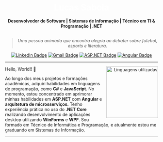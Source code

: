 <h1  align="center" style="font-size: 2em; color: white; text-decoration: none">
    Lucas Saboia
</h1>

<div align="center">
<b>Desenvolvedor de Software | Sistemas de Informação | Técnico em TI & Programação | .NET </b>
<br>
<br>

<blockquote>
    <p><i>
        Uma pessoa animada que encontra alegria ao debater sobre futebol, esports e literatura.
    </i></p>
</blockquote>
</div>

<div align="center">

[![LinkedIn Badge](https://img.shields.io/badge/-LinkedIn-blue?style=for-the-badge&logo=linkedin&color=gray)](https://www.linkedin.com/in/lucassaboiagoes/)
[![Gmail Badge](https://img.shields.io/badge/-Gmail-gray?style=for-the-badge&logo=gmail&logoColor=white)](mailto:lucas.saboia54@gmail.com)
[![ASP.NET Badge](https://img.shields.io/badge/-ASP.NET-6A5ACD?style=for-the-badge&logo=c-sharp&color=gray)](https://github.com/dotnet/aspnetcore)
[![Angular Badge](https://img.shields.io/badge/-Angular-red?style=for-the-badge&logo=angular&color=gray)](SEU_LINK)

</div>

---


<div align="right" style="margin:auto">
    <a href="https://github.com/lucassaboia">
        <img height="170em"
             src="https://github-readme-stats.vercel.app/api/top-langs/?username=lucassaboia&hide=html,jupyter%20notebook&langs_count=6&hide_border=true&layout=compact&show_icons=true&line_height=24&theme=transparent&text_color=D9D9D9&title_color=D9D9D9&custom_title=Linguagens%20Utilizadas"
             alt="Linguagens utilizadas"
             align="right"> 
    </a>
</div>

Hello, World!! 👋

Ao longo dos meus projetos e formações acadêmicas, adquiri habilidades em linguagens de programação, como **C#** e **JavaScript**. No momento, estou concentrado em aprimorar minhas habilidades em **ASP.NET** com **Angular** e **arquitetura de microsserviços.** Tenho experiência prática no uso do **.NET Core** realizando desenvolvimento de aplicações desktop utilizando **WinForms** e **WPF**. 
Sou formado em Técnico de Informática e Programação, e atualmente estou me graduando em Sistemas de Informação.

</div>
</details>

---

